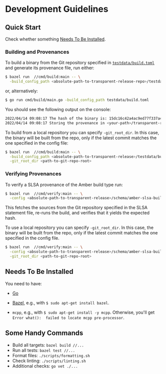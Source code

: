 # Development Guidelines

## Quick Start

Check whether something [Needs To Be Installed](#needs-to-be-installed).

### Building and Provenances

To build a binary from the Git repository specified in [`testdata/build.toml`](../testdata/build.toml) and generate its provenance file, run either:

```bash
$ bazel run  //cmd/build:main -- \
  -build_config_path <absolute-path-to-transparent-release-repo>/testdata/build.toml \
```

or, alternatively:

```bash
$ go run cmd/build/main.go -build_config_path testdata/build.toml
```

You should see the following output on the console:

```bash
2022/04/14 09:08:17 The hash of the binary is: 15dc16c42a4ac9ed77f337a4a3065a63e444c29c18c8cf69d6a6b4ae678dca5c
2022/04/14 09:08:17 Storing the provenance in <your-path>/transparent-release/provenance.json
```

To build from a local repository you can specify `-git_root_dir`. In this case, the binary will be built from the repo, only if the latest commit matches the one specified in the config file:

```bash
$ bazel run  //cmd/build:main -- \
  -build_config_path <absolute-path-to-transparent-release>/testdata/build.toml \
  -git_root_dir <path-to-git-repo-root>
```

### Verifying Provenances

To verify a SLSA provenance of the Amber build type run:

```bash
$ bazel run  //cmd/verify:main -- \
  -config <absolute-path-to-transparent-release>/schema/amber-slsa-buildtype/v1/example.json
```

This fetches the sources from the Git repository specified in the SLSA
statement file, re-runs the build, and verifies that it yields the expected
hash. 

To use a  local repository you can specify `-git_root_dir`. In this case, the binary will be built from the repo, only if the latest commit matches the one specified in
the config file.

```bash
$ bazel run  //cmd/verify:main -- \
  -config <absolute-path-to-transparent-release>/schema/amber-slsa-buildtype/v1/example.json \
  -git_root_dir <path-to-git-repo-root>
```

## Needs To Be Installed

You need to have:

* [Go](https://go.dev/)

* [Bazel](https://bazel.build/), e.g., with `$ sudo apt-get install bazel`.

* `mcpp`, e.g., with `$ sudo apt-get install -y mcpp`. Otherwise, you'll get `Error what():  failed to locate mcpp pre-processor`.

## Some Handy Commands

* Build all targets: `bazel build //...` 
* Run all tests: `bazel test //...`
* Format files: `./scripts/formatting.sh`
* Check linting: `./scripts/linting.sh`
* Additional checks: `go vet ./...`